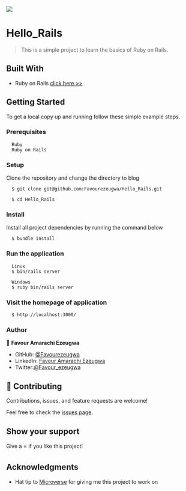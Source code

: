 ![](https://img.shields.io/badge/Microverse-blueviolet)

# Hello_Rails

> This is a simple project to learn the basics of Ruby on Rails.


## Built With

- Ruby on Rails [click here >>](https://guides.rubyonrails.org/)

## Getting Started

To get a local copy up and running follow these simple example steps.

### Prerequisites
```
  Ruby
  Ruby on Rails
```
### Setup
Clone the repository and change the directory to blog

``` 
  $ git clone git@github.com:Favourezeugwa/Hello_Rails.git

  $ cd Hello_Rails
```

### Install
Install all project dependencies by running the command below
 
``` 
  $ bundle install
```

### Run the application
```
  Linux
  $ bin/rails server
```

```
  Windows
  $ ruby bin/rails server
```

### Visit the homepage of application
```
  $ http://localhost:3000/
```

### Author

👤 **Favour Amarachi Ezeugwa**

- GitHub: [@Favourezeugwa](https://github.com/Favourezeugwa)
- LinkedIn: [Favour Amarachi Ezeugwa](https://www.linkedin.com/in/favour-amarachi-ezeugwa-a5bb31149/)
- Twitter:[@Favour_ezeugwa](https://twitter.com/Favour_ezeugwa)

## 🤝 Contributing

Contributions, issues, and feature requests are welcome!

Feel free to check the [issues page](https://github.com/Favourezeugwa/Hello_Rails/issues).

## Show your support

Give a ⭐️ if you like this project!

## Acknowledgments

- Hat tip to [Microverse](https://bit.ly/MicroverseTN) for giving me this project to work on
